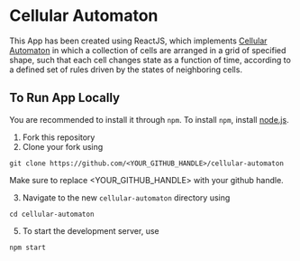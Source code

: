 # Cellular Automaton
This App has been created using ReactJS, which implements [Cellular Automaton](https://en.wikipedia.org/wiki/Cellular_automaton) in which a collection of cells are arranged in a grid of specified shape, such that each cell changes state as a function of time, according to a defined set of rules driven by the states of neighboring cells.

## To Run App Locally

You are recommended to install it through `npm`. To install `npm`, install [node.js](https://nodejs.org/en/download/).
1. Fork this repository
2. Clone your fork using 
```posh
git clone https://github.com/<YOUR_GITHUB_HANDLE>/cellular-automaton
```
   Make sure to replace <YOUR_GITHUB_HANDLE> with your github handle.
   
3. Navigate to the new `cellular-automaton` directory using
```posh
cd cellular-automaton
```
5. To start the development server, use
```posh
npm start
```
